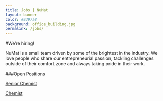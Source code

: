 ```yaml
---
title: Jobs | NuMat
layout: banner
color: #9397a8
background: office_building.jpg
permalink: /jobs/
---
```


#We’re hiring!

NuMat is a small team driven by some of the brightest in the industry.  We love
people who share our entrepreneurial passion, tackling challenges outside of
their comfort zone and always taking pride in their work.

###Open Positions

[Senior Chemist](/jobs/senior-chemist)

[Chemist](/jobs/chemist)
